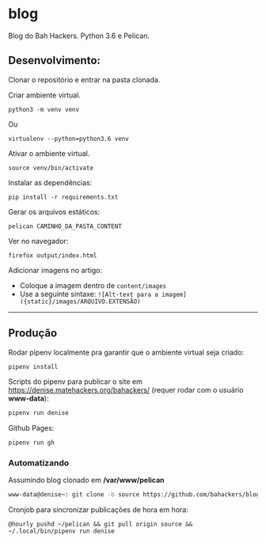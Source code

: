 # blog

Blog do Bah Hackers. Python 3.6 e Pelican.

## Desenvolvimento:

Clonar o repositório e entrar na pasta clonada.

Criar ambiente virtual.
```
python3 -m venv venv
```

Ou

```
virtualenv --python=python3.6 venv
```

Ativar o ambiente virtual.

```
source venv/bin/activate
```

Instalar as dependências:

```
pip install -r requirements.txt
```

Gerar os arquivos estáticos:

```
pelican CAMINHO_DA_PASTA_CONTENT
```

Ver no navegador:

```
firefox output/index.html
```


Adicionar imagens no artigo:
- Coloque a imagem dentro de `content/images`
- Use a seguinte sintaxe: `![Alt-text para a imagem]({static}/images/ARQUIVO.EXTENSÃO)`

---

## Produção

Rodar pipenv localmente pra garantir que o ambiente virtual seja criado:

```sh
pipenv install
```

Scripts do pipenv para publicar o site em 
<https://denise.matehackers.org/bahackers/> (requer rodar com o usuário 
**www-data**):  

```sh
pipenv run denise
```

Github Pages:

```sh
pipenv run gh
```

### Automatizando

Assumindo blog clonado em **/var/www/pelican**

```sh
www-data@denise~: git clone -b source https://github.com/bahackers/blog.git ~/pelican
```

Cronjob para sincronizar publicações de hora em hora:

```cron
@hourly pushd ~/pelican && git pull origin source && ~/.local/bin/pipenv run denise
```

